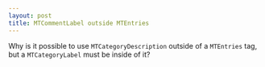 ```yaml
---
layout: post
title: MTCommentLabel outside MTEntries
---
```


Why is it possible to use <code>MTCategoryDescription</code> outside of a <code>MTEntries</code> tag, but a <code>MTCategoryLabel</code> must be inside of it?
